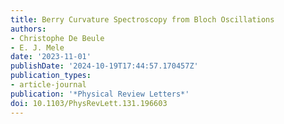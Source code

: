 ```yaml
---
title: Berry Curvature Spectroscopy from Bloch Oscillations
authors:
- Christophe De Beule
- E. J. Mele
date: '2023-11-01'
publishDate: '2024-10-19T17:44:57.170457Z'
publication_types:
- article-journal
publication: '*Physical Review Letters*'
doi: 10.1103/PhysRevLett.131.196603
---
```

